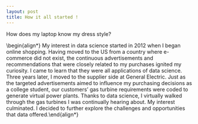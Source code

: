 ```yaml
---
layout: post
title: How it all started !
---
```

How does my laptop know my dress style?

\begin{align*} My interest in data science started in 2012 when I began online shopping. Having moved to the US from a country where e-commerce did not exist, the continuous advertisements and recommendations that were closely related to my purchases ignited my curiosity. I came to learn that they were all applications of data science.  Three years later, I moved to the supplier side at General Electric. Just as the targeted advertisements aimed to influence my purchasing decisions as a college student, our customers’ gas turbine requirements were coded to generate virtual power plants.  Thanks to data science, I virtually walked through the gas turbines I was continually hearing about. My interest culminated. I decided to further explore the challenges and opportunities that data offered.\end{align*}



